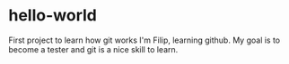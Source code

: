 # hello-world
First project to learn how git works
I'm Filip, learning github.
My goal is to become a tester and git is a nice skill to learn.
